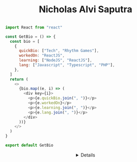 <h1 align="center"> Nicholas Alvi Saputra </h1>

```javascript

import React from "react"

const GetBio = () => {
  const bio = [
    {
      quickBio: ["Tech", "Rhythm Games"],
      workedOn: "ReactJS",
      learning: ["NodeJS", "ReactJS"],
      lang: ["Javascript", "Typescript", "PHP"],
    },
  ]
  return (
    <>
      {bio.map((e, i) => (
        <div key={i}>
          <p>{e.quickBio.join(", ")}</p>
          <p>{e.workedOn}</p>
          <p>{e.learning.join(", ")}</p>
          <p>{e.lang.join(", ")}</p>
        </div>
      ))}
    </>
  )
}

export default GetBio

```

<details align="center">

### Hello, thanks for visiting my Github account! 👋

<img align="right" src="https://github-readme-stats.vercel.app/api?username=kangnikol&show_icons=true&bg_color=1e1e2e&text_color=cdd6f4&icon_color=cba6f7&title_color=94e2d5" />

Nicholas Alvi Saputra  
Software Engineer

---

I'm currently self-learning Back-end & Front-end Programming!
Feel free to reach me on [Email](mailto:nicholasalvisaputra@gmail.com "Nicholas's Email") and [Linkedin](https://www.linkedin.com/in/nicholasalvis/ "Nicholas's Linkedin")

</details>
